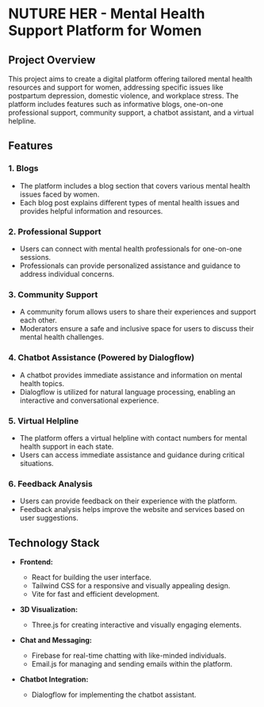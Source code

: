 # NUTURE HER - Mental Health Support Platform for Women

## Project Overview

This project aims to create a digital platform offering tailored mental health resources and support for women, addressing specific issues like postpartum depression, domestic violence, and workplace stress. The platform includes features such as informative blogs, one-on-one professional support, community support, a chatbot assistant, and a virtual helpline.

## Features

### 1. Blogs

- The platform includes a blog section that covers various mental health issues faced by women.
- Each blog post explains different types of mental health issues and provides helpful information and resources.

### 2. Professional Support

- Users can connect with mental health professionals for one-on-one sessions.
- Professionals can provide personalized assistance and guidance to address individual concerns.

### 3. Community Support

- A community forum allows users to share their experiences and support each other.
- Moderators ensure a safe and inclusive space for users to discuss their mental health challenges.

### 4. Chatbot Assistance (Powered by Dialogflow)

- A chatbot provides immediate assistance and information on mental health topics.
- Dialogflow is utilized for natural language processing, enabling an interactive and conversational experience.

### 5. Virtual Helpline

- The platform offers a virtual helpline with contact numbers for mental health support in each state.
- Users can access immediate assistance and guidance during critical situations.

### 6. Feedback Analysis

- Users can provide feedback on their experience with the platform.
- Feedback analysis helps improve the website and services based on user suggestions.

## Technology Stack

- **Frontend:**
  - React for building the user interface.
  - Tailwind CSS for a responsive and visually appealing design.
  - Vite for fast and efficient development.

- **3D Visualization:**
  - Three.js for creating interactive and visually engaging elements.

- **Chat and Messaging:**
  - Firebase for real-time chatting with like-minded individuals.
  - Email.js for managing and sending emails within the platform.

- **Chatbot Integration:**
  - Dialogflow for implementing the chatbot assistant.
